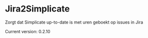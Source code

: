 # Jira2Simplicate

Zorgt dat Simplicate up-to-date is met uren geboekt op issues in Jira

Current version: 0.2.10
